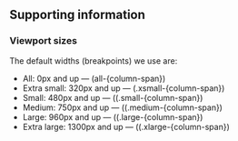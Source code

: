 <h2 id="supporting-information">Supporting information</h2>
<h3>Viewport sizes</h3>
<p> The default widths (breakpoints) we use are:</p>
<ul>
    <li>All: 0px and up — (all-{column-span})</li>
    <li>Extra small: 320px and up — (.xsmall-{column-span})</li>
    <li>Small: 480px and up — ((.small-{column-span})</li>
    <li>Medium: 750px and up — ((.medium-{column-span})</li>
    <li>Large: 960px and up — ((.large-{column-span})</li>
    <li>Extra large: 1300px and up — ((.xlarge-{column-span})</li>
</ul>

